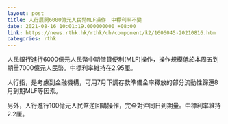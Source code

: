 ```yaml
---
layout: post
title: 人行展開6000億元人民幣MLF操作　中標利率不變
date: 2021-08-16 10:01:19.000000000 +08:00
link: https://news.rthk.hk/rthk/ch/component/k2/1606045-20210816.htm
categories: rthk
---
```


人民銀行進行6000億元人民幣中期借貸便利(MLF)操作，操作規模低於本周五到期量7000億元人民幣。中標利率維持在2.95厘。

人行指，是考慮到金融機構，可用7月下調存款準備金率釋放的部分流動性歸還8月到期MLF等因素。

另外，人行進行100億元人民幣逆回購操作，完全對沖同日到期量。中標利率維持2.2厘。
